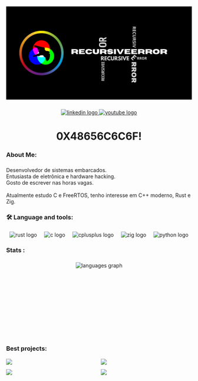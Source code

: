 <br clear="both">

<div align="center">
  <img height="" src="RecursiveError_banner_2.png"  />
</div>

###

<div align="center">
  <a href="https://www.linkedin.com/in/recursiveerror/" target="_blank">
    <img src="https://img.shields.io/static/v1?message=LinkedIn&logo=linkedin&label=&color=0077B5&logoColor=white&labelColor=&style=for-the-badge" height="25" alt="linkedin logo"  />
  </a>
  <a href="https://youtube.com/@recursiveerrorlab?si=W36PI_CCW8DeOUkj" target="_blank">
    <img src="https://img.shields.io/static/v1?message=Youtube&logo=youtube&label=&color=FF0000&logoColor=white&labelColor=&style=for-the-badge" height="25" alt="youtube logo"  />
  </a>
</div>

###

<h1 align="center">0X48656C6C6F!</h1>

###

<h3 align="left">About Me:</h3>

###

<p align="left">Desenvolvedor de sistemas embarcados. <br>Entusiasta de eletrônica e hardware hacking. <br>Gosto de escrever nas horas vagas.<br><br>Atualmente estudo C e FreeRTOS, tenho interesse em C++ moderno, Rust e Zig.</p>

###

<h3 align="left">🛠 Language and tools:</h3>

###

<div align="center">
  <img src="https://skillicons.dev/icons?i=rust" height="40" alt="rust logo"  />
  <img width="12" />
  <img src="https://cdn.jsdelivr.net/gh/devicons/devicon/icons/c/c-original.svg" height="40" alt="c logo"  />
  <img width="12" />
  <img src="https://cdn.jsdelivr.net/gh/devicons/devicon/icons/cplusplus/cplusplus-original.svg" height="40" alt="cplusplus logo"  />
  <img width="12" />
  <img src="https://cdn.jsdelivr.net/gh/devicons/devicon/icons/zig/zig-original.svg" height="40" alt="zig logo"  />
  <img width="12" />
  <img src="https://cdn.jsdelivr.net/gh/devicons/devicon/icons/python/python-original.svg" height="40" alt="python logo"  />
</div>

###

<h3 align="left">Stats :</h3>

###

<div style="display: flex; justify-content: center;">
  <img src="https://github-readme-stats.vercel.app/api/top-langs?username=RecursiveError&locale=en&hide_title=false&layout=compact&card_width=320&langs_count=5&theme=tokyonight&hide_border=false&order=2" height="200" alt="languages graph" />
</div>

<h3 align="left">Best projects:</h3>

<div style="display: grid; grid-template-columns: repeat(2, 1fr); gap: 10px; justify-content: center;">
  
  <a href="https://github.com/RecursiveError/ESPAT">
    <img align="center" src="https://github-readme-stats.vercel.app/api/pin/?username=RecursiveError&repo=ESPAT&theme=tokyonight" />
  </a>
  
  <a href="https://github.com/RecursiveError/liquid_crystal">
    <img align="center" src="https://github-readme-stats.vercel.app/api/pin/?username=RecursiveError&repo=liquid_crystal&theme=tokyonight" />
  </a>

  <a href="https://github.com/RecursiveError/UniversalLCD">
    <img align="center" src="https://github-readme-stats.vercel.app/api/pin/?username=RecursiveError&repo=UniversalLCD&theme=tokyonight" />
  </a>

  <a href="https://github.com/RecursiveError/FREERTOS">
    <img align="center" src="https://github-readme-stats.vercel.app/api/pin/?username=RecursiveError&repo=FREERTOS&theme=tokyonight" />
  </a>
</div>



<p align="left"></p>

###

